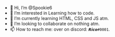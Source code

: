 - 👋 Hi, I’m @Spookie6
- 👀 I’m interested in Learning how to code.
- 🌱 I’m currently learning HTML, CSS and JS atm.
- 💞️ I’m looking to collaborate on nothing atm.
- 📫 How to reach me: over on discord: `𝙍𝙞𝙘𝙤#0001`.

<!---
Spookie6/Spookie6 is a ✨ special ✨ repository because its `README.md` (this file) appears on your GitHub profile.
You can click the Preview link to take a look at your changes.
--->
